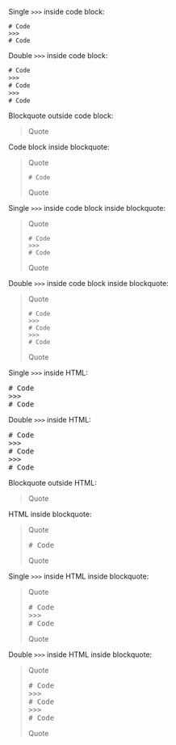 Single `>>>` inside code block:

```
# Code
>>>
# Code
```

Double `>>>` inside code block:

```txt
# Code
>>>
# Code
>>>
# Code
```

Blockquote outside code block:

> Quote

Code block inside blockquote:

> Quote
>
> ```
> # Code
> ```
>
> Quote

Single `>>>` inside code block inside blockquote:

> Quote
>
> ```
> # Code
> >>>
> # Code
> ```
>
> Quote

Double `>>>` inside code block inside blockquote:

> Quote
>
> ```
> # Code
> >>>
> # Code
> >>>
> # Code
> ```
>
> Quote

Single `>>>` inside HTML:

<pre>
# Code
>>>
# Code
</pre>

Double `>>>` inside HTML:

<pre>
# Code
>>>
# Code
>>>
# Code
</pre>

Blockquote outside HTML:

> Quote

HTML inside blockquote:

> Quote
>
> <pre>
> # Code
> </pre>
>
> Quote

Single `>>>` inside HTML inside blockquote:

> Quote
>
> <pre>
> # Code
> >>>
> # Code
> </pre>
>
> Quote

Double `>>>` inside HTML inside blockquote:

> Quote
>
> <pre>
> # Code
> >>>
> # Code
> >>>
> # Code
> </pre>
>
> Quote
